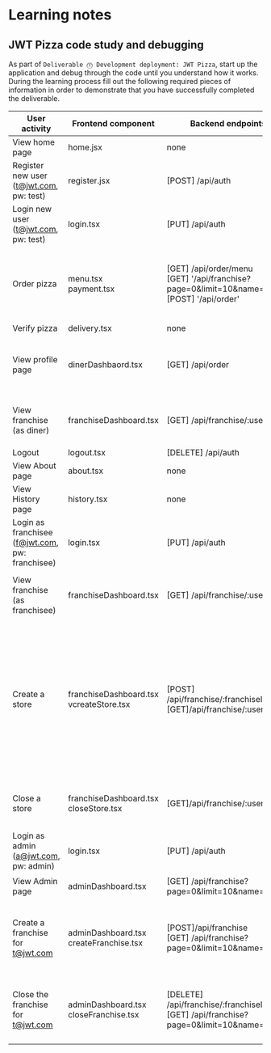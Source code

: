 # Learning notes

## JWT Pizza code study and debugging

As part of `Deliverable ⓵ Development deployment: JWT Pizza`, start up the application and debug through the code until you understand how it works. During the learning process fill out the following required pieces of information in order to demonstrate that you have successfully completed the deliverable.

| User activity                                       | Frontend component | Backend endpoints | Database SQL                                                      |
| --------------------------------------------------- | ------------------ | ----------------- | ----------------------------------------------------------------- |
| View home page                                      | home.jsx           | none              | none                                                              |
| Register new user<br/>(t@jwt.com, pw: test)         | register.jsx       | [POST] /api/auth  | `INSERT INTO user (name, email, password) VALUES (?, ?, ?)`<br/>`INSERT INTO userRole (userId, role, objectId) VALUES (?, ?, ?)` |
| Login new user<br/>(t@jwt.com, pw: test)            |     login.tsx      | [PUT] /api/auth   |   `SELECT * FROM user WHERE email=?`                              |
| Order pizza                                         |  menu.tsx  <br/> payment.tsx  |[GET] /api/order/menu <br/> [GET] '/api/franchise?page=0&limit=10&name=*' <br/> [POST] '/api/order' |       `SELECT * FROM menu`    <br/> `SELECT id, name FROM franchise WHERE name LIKE ? LIMIT ${limit + 1} OFFSET ${offset}` <br/> `SELECT id, name FROM store WHERE franchiseId=?` <br/> `INSERT INTO dinerOrder (dinerId, franchiseId, storeId, date) VALUES (?, ?, ?, now())`|
| Verify pizza                                        |    delivery.tsx    | none            |                  none                                             |
| View profile page                                   |    dinerDashbaord.tsx   | [GET] /api/order  |`SELECT id, franchiseId, storeId, date FROM dinerOrder WHERE dinerId=? LIMIT ${offset},${config.db.listPerPage}` <br/>  `SELECT id, menuId, description, price FROM orderItem WHERE orderId=?`  |
| View franchise<br/>(as diner)                       |   franchiseDashboard.tsx  |  [GET]   /api/franchise/:userId  |  `SELECT objectId FROM userRole WHERE role='franchisee' AND userId=?` <br/> `SELECT id, name FROM franchise WHERE id in (${franchiseIds.join(',')})`  |
| Logout                                              |      logout.tsx    |  [DELETE] /api/auth |      `DELETE FROM auth WHERE token=?`                      |
| View About page                                     |    about.tsx       |        none       |                         none                                      |
| View History page                                   |     history.tsx    |       none        |                         none                                      |
| Login as franchisee<br/>(f@jwt.com, pw: franchisee) |   login.tsx        |   [PUT] /api/auth | `SELECT * FROM user WHERE email=?` <br/> `SELECT * FROM userRole WHERE userId=?` |
| View franchise<br/>(as franchisee)                  |franchiseDashboard.tsx   | [GET] /api/franchise/:userId |`SELECT objectId FROM userRole WHERE role='franchisee' AND userId=?` <br/> `SELECT id, name FROM franchise WHERE id in (${franchiseIds.join(',')})` |
| Create a store                                      |franchiseDashboard.tsx <br/> vcreateStore.tsx|  [POST] /api/franchise/:franchiseId/store <br/> [GET]/api/franchise/:userId|  `SELECT u.id, u.name, u.email FROM userRole AS ur JOIN user AS u ON u.id=ur.userId WHERE ur.objectId=? AND ur.role='franchisee'` <br/>  `SELECT s.id, s.name, COALESCE(SUM(oi.price), 0) AS totalRevenue FROM dinerOrder AS do JOIN orderItem AS oi ON do.id=oi.orderId RIGHT JOIN store AS s ON s.id=do.storeId WHERE s.franchiseId=? GROUP BY s.id` <br/> `INSERT INTO store (franchiseId, name) VALUES (?, ?)` <br/> `SELECT objectId FROM userRole WHERE role='franchisee' AND userId=?` <br/> `SELECT id, name FROM franchise WHERE id in (${franchiseIds.join(',')})` |
| Close a store                                       | franchiseDashboard.tsx <br/> closeStore.tsx | [GET]/api/franchise/:userId | `SELECT objectId FROM userRole WHERE role='franchisee' AND userId=?` <br/> `SELECT id, name FROM franchise WHERE id in (${franchiseIds.join(',')})`           |
| Login as admin<br/>(a@jwt.com, pw: admin)           |   login.tsx      |   [PUT] /api/auth   |  `SELECT * FROM user WHERE email=?` <br/> `SELECT * FROM userRole WHERE userId=?`  |
| View Admin page                                     | adminDashboard.tsx | [GET] /api/franchise?page=0&limit=10&name=* |  `SELECT id, name FROM franchise WHERE name LIKE ? LIMIT ${limit + 1} OFFSET ${offset}` |
| Create a franchise for t@jwt.com                    | adminDashboard.tsx <br/> createFranchise.tsx| [POST]/api/franchise <br/> [GET] /api/franchise?page=0&limit=10&name=*| `SELECT id, name FROM user WHERE email=?` <br/> `INSERT INTO franchise (name) VALUES (?)`<br/> `INSERT INTO userRole (userId, role, objectId) VALUES (?, ?, ?)` <br/> `SELECT id, name FROM franchise WHERE name LIKE ? LIMIT ${limit + 1} OFFSET ${offset}`|
| Close the franchise for t@jwt.com                   | adminDashboard.tsx <br/> closeFranchise.tsx |[DELETE] /api/franchise/:franchiseId <br/> [GET] /api/franchise?page=0&limit=10&name=* | `DELETE FROM store WHERE franchiseId=?` <br/> `DELETE FROM userRole WHERE objectId=?` <br/> `DELETE FROM franchise WHERE id=?`<br/> `SELECT id, name FROM franchise WHERE name LIKE ? LIMIT ${limit + 1} OFFSET ${offset}`|
